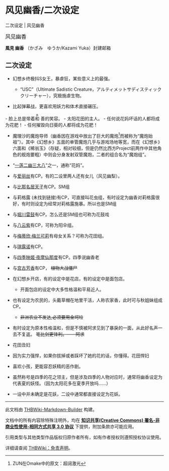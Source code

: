 # 风见幽香/二次设定

<!-- source html: G:\repos\THBWiki-Markdown-Builder\THBWikiMarkdown\Temp\main\a\af\ns0%3A%E9%A3%8E%E8%A7%81%E5%B9%BD%E9%A6%99%2F%E4%BA%8C%E6%AC%A1%E8%AE%BE%E5%AE%9A.html -->

二次设定 | 风见幽香

  
<big>风见幽香</big>  

 **風見 幽香** （かざみ　ゆうか/Kazami Yuka）封建邮箱
  

## 二次设定
- 幻想乡终极抖S女王，暴虐狂，某些意义上的最强。
  - “USC”（Ultimate Sadistic Creature，アルティメットサディスティッククリーチャー），究极施虐生物。

- 比起弹幕战，更喜欢用妖力和体术直接碾压。

<unsupported html=blockquote>
- 脸上总是带着<ruby><rb>和</rb><rp> (</rp><rt><span class="inside" title="你知道的太多了">核</span></rt><rp>) </rp></ruby>
善的笑容。
- 太阳花田的主人。
  - 任何说花妈坏话的人都将成为花肥！
  - 任何摧毁向日葵的人都将成为花肥！

- 魔理沙的魔炮导师（幽香因在游戏中放出了巨大的魔炮[^cite_note-1]而被称为“魔炮始祖”）。其中《幻想乡》五面的单管魔炮几乎与游戏场地等宽，而在《幻想乡》六面和《稀翁玉》（存疑，相对较细，但是仍然比西方Project前两作中其他角色的舰炮要粗）中则会分身发射双管魔炮，二者的组合名为“魔炮组”。
- “[一莲二幽三大八](./一莲二幽三大八.md)”之一，通称“花妈”。
- 与[爱丽丝](./爱丽丝·玛格特洛依德.md)有CP。有的二设里两人还有女儿（风见幽梨）。
- 与[比那名居天子](./比那名居天子.md)有CP。SM组
- 与莉格露 (未找到链接)有CP，可直接叫花虫组，有时设定为幽香对莉格露很好，有时则设定为经常对莉格露施暴。所以也是SM组
- 与[堀川雷鼓](./堀川雷鼓.md)有CP。怎么还是SM组也可称为花鼓戏
- 与[八云紫](./八云紫.md)有CP，可称为阳伞组。
- 与[梅蒂欣·梅兰可莉](./梅蒂欣·梅兰可莉.md)有母女关系？可称为花田组。
- 与[琪露诺](./琪露诺.md)有CP。
- 与[四季映姬·夜摩仙那度](./四季映姬·夜摩仙那度.md)有CP。四季说幽香老
- 与[宫古芳香](./宫古芳香.md)有CP， ~~植物大战僵尸~~ 
- 在幻想乡开店，有的设定中是花店，有的设定中是面包店。
  - 开面包店的设定中大多性格温和平易近人。

- 也有设定为农民的，头戴草帽在地里干活，人称农家香，此时可与秋姐妹组成CP。
  -  ~~非洲农业不发达,必须要用金坷垃~~ 

- 有时设定为原本性格温和，但是不慎被阿求见到了暴戾的一面，从此好名声一去不复返。 ~~笔比剑更锋利。——阿求~~ 
- 花田丑妇
- 因为实力强悍，如果你拔掉或者踩坏了她的花的话，你懂得。花田悍妇
- 喜欢小孩，更能容忍妖精的恶作剧。
- 虽然称号是四季的花之领主，但是涉及四季的人物对应时，通常将幽香设定为代表夏的妖怪。（因为太阳花多在夏季开放吗……）
- 一设中并未确定是花妖，二设中通常都直接设定为花妖。

[^cite_note-1]: ZUN在Omake中的原文：超阔激光





---

此文档由 [THBWiki-Markdown-Builder](https://github.com/Delsin-Yu/THBWiki-Markdown-Builder) 构建。

文档中的所有内容除特殊注明外，均在 [**知识共享(Creative Commons) 署名-非商业性使用-相同方式共享 3.0 协议**](https://creativecommons.org/licenses/by-sa/3.0/deed.zh-hans) 下提供，附加条款亦可能应用。

引用类型与其他类型作品版权归原作者所有，如有作者授权则遵照授权协议使用。

详细请查阅 [THBWiki：免责声明](https://thbwiki.cc/THBWiki:%E5%85%8D%E8%B4%A3%E5%A3%B0%E6%98%8E)。

